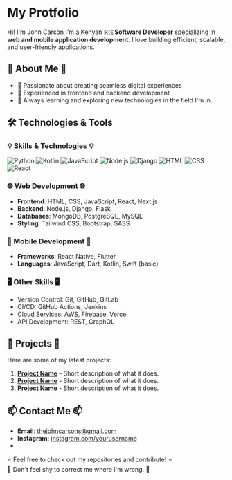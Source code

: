 
# My Protfolio

Hi! I'm John Carson
I'm a  Kenyan 🇰🇪**Software Developer** specializing in **web and mobile application development**. 
I love building efficient, scalable, and user-friendly applications.

## 🚀 About Me 🚀
- 🔹 Passionate about creating seamless digital experiences
- 🔹 Experienced in frontend and backend development
- 🔹 Always learning and exploring new technologies in the field I'm in.

## 🛠️ Technologies & Tools

### 💡 Skills & Technologies  💡
![Python](https://img.shields.io/badge/Python-3776AB?style=flat&logo=python&logoColor=white) 
![Kotlin](https://img.shields.io/badge/Kotlin-0095D5?style=flat&logo=kotlin&logoColor=white) 
![JavaScript](https://img.shields.io/badge/JavaScript-F7DF1E?style=flat&logo=javascript&logoColor=black) 
![Node.js](https://img.shields.io/badge/Node.js-339933?style=flat&logo=node.js&logoColor=white) 
![Django](https://img.shields.io/badge/Django-092E20?style=flat&logo=django&logoColor=white) 
![HTML](https://img.shields.io/badge/HTML-E34F26?style=flat&logo=html5&logoColor=white) 
![CSS](https://img.shields.io/badge/CSS-1572B6?style=flat&logo=css3&logoColor=white) 
![React](https://img.shields.io/badge/React-61DAFB?style=flat&logo=react&logoColor=black)

### 🌐 Web Development  🌐
- **Frontend**: HTML, CSS, JavaScript, React, Next.js
- **Backend**: Node.js, Django, Flask
- **Databases**: MongoDB, PostgreSQL, MySQL
- **Styling**: Tailwind CSS, Bootstrap, SASS

### 📱 Mobile Development 📱
- **Frameworks**: React Native, Flutter
- **Languages**: JavaScript, Dart, Kotlin, Swift (basic)

### 🖥️ Other Skills 🖥️
- Version Control: Git, GitHub, GitLab
- CI/CD: GitHub Actions, Jenkins
- Cloud Services: AWS, Firebase, Vercel
- API Development: REST, GraphQL

## 📂 Projects 📂
Here are some of my latest projects:

1. **[Project Name](https://github.com/your-username/project-name)** - Short description of what it does.
2. **[Project Name](https://github.com/your-username/project-name)** - Short description of what it does.
3. **[Project Name](https://github.com/your-username/project-name)** - Short description of what it does.

## 📫 Contact Me 📫
- **Email**: thejohncarsons@gmail.com
- **Instagram**: [instagram.com/yourusername](https://instagram.com/jokaki.carson_)
- 

⭐️ Feel free to check out my repositories and contribute! ⭐️
<br>
🙂 Don't feel shy to correct me where I'm wrong. 🙂
